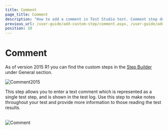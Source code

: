 ```yaml
---
title: Comment
page_title: Comment
description: "How to add a comment in Test Studio test. Comment step during a test run/execution in Test Studio"
previous_url: /user-guide/add-custom-step/comment.aspx, /user-guide/add-custom-step/comment
position: 10
---
```

# Comment

As of version 2015 R1 you can find the custom steps in the <a href="/getting-started/test-recording/step-suggestions" target="_blank">Step Builder</a> under General section.

![Comment2015](/img/features/custom-steps/comment/fig2.png)

This step allows you to enter a text comment which is represented as a single test step, and is shown in the test log. Use this step to make notes throughout your test and provide more information to those reading the test results.
<br>
<br>

![Comment](/img/features/custom-steps/comment/fig1.png)